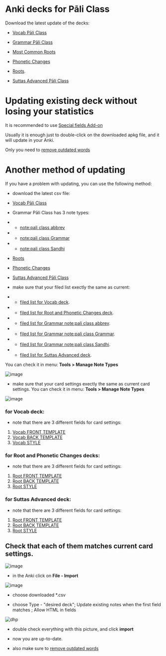 # Anki decks for Pāli Class

Download the latest update of the decks:

- [Vocab Pāli Class](https://github.com/sasanarakkha/study-tools/releases/latest/download/vocab-pali-class.apkg)

- [Grammar Pāli Class](https://github.com/sasanarakkha/study-tools/releases/latest/download/grammar-pali-class.apkg)

- [Most Common Roots](https://github.com/sasanarakkha/study-tools/releases/latest/download/common-roots-pali-class.apkg)

- [Phonetic Changes](https://github.com/sasanarakkha/study-tools/releases/latest/download/phonetic-pali-class.apkg)

- [Roots](https://github.com/sasanarakkha/study-tools/releases/latest/download/roots-pali-class.apkg).

- [Suttas Advanced Pāli Class](https://github.com/sasanarakkha/study-tools/releases/latest/download/suttas-advanced-pali-class.apkg)


# Updating existing deck without losing your statistics

It is recommended to use [Special fields Add-on](https://sasanarakkha.github.io/study-tools/anki-decks/special-fields.html)

Usually it is enough just to double-click on the downloaded apkg file, and it will update in your Anki. 

Only you need to [remove outdated words](https://sasanarakkha.github.io/study-tools/anki-decks/test.html)

# Another method of updating

If you have a problem with updating, you can use the following method:

- download the latest csv file:

- [Vocab Pāli Class](https://github.com/sasanarakkha/study-tools/releases/latest/download/vocab-pali-class.apkg)

- Grammar Pāli Class has 3 note types:

- - [note:pali class abbrev](https://github.com/sasanarakkha/study-tools/releases/latest/download/grammar-pali-class-abbr.csv)

- - [note:pali class Grammar](https://github.com/sasanarakkha/study-tools/releases/latest/download/grammar-pali-class-gramm.csv)

- - [note:pali class Sandhi](https://github.com/sasanarakkha/study-tools/releases/latest/download/grammar-pali-class-sandhi.apkg)

- [Roots](https://github.com/sasanarakkha/study-tools/releases/latest/download/roots-pali-class.csv)

- [Phonetic Changes](https://github.com/sasanarakkha/study-tools/releases/latest/download/phonetic-pali-class.csv)

- [Suttas Advanced Pāli Class](https://github.com/sasanarakkha/study-tools/releases/latest/download/suttas-advanced-pali-class.csv)

- make sure that your filed list exectly the same as current:

- - [filed list for Vocab deck](https://github.com/sasanarakkha/study-tools/blob/main/anki-style/field-list-vocab-class.txt). 

- - [filed list for Root and Phonetic Changes deck](https://github.com/sasanarakkha/study-tools/blob/main/anki-style/field-list-roots-class.txt).

- - [filed list for Grammar note:pali class abbrev](https://github.com/sasanarakkha/study-tools/blob/main/anki-style/field-list-grammar-abbr.txt).

- - [filed list for Grammar note:pali class Grammar](https://github.com/sasanarakkha/study-tools/blob/main/anki-style/field-list-grammar-gramm.txt).

- - [filed list for Grammar note:pali class Sandhi](https://github.com/sasanarakkha/study-tools/blob/main/anki-style/field-list-grammar-sandhi.txt).

- - [filed list for Suttas Advanced deck](https://github.com/sasanarakkha/study-tools/blob/main/anki-style/field-list-suttas-class.txt). 

You can check it in menu: **Tools > Manage Note Types**

![image](https://user-images.githubusercontent.com/39419221/187018978-aa198754-bf2d-49c1-a470-1d3a80ea8acb.png)

- make sure that your card settings exectly the same as current card settings. You can check it in menu: **Tools > Manage Note Types**

![image](https://user-images.githubusercontent.com/39419221/187018990-f0ce18f6-d36f-434b-a19c-cb5f54f5ffe3.png)

### for Vocab deck:

- note that there are 3 different fields for card settings: 
1. [Vocab FRONT TEMPLATE](https://github.com/sasanarakkha/study-tools/blob/main/anki-style/class-front.txt)
2. [Vocab BACK TEMPLATE](https://github.com/sasanarakkha/study-tools/blob/main/anki-style/class-back.txt)
3. [Vocab STYLE](https://github.com/sasanarakkha/study-tools/blob/main/anki-style/styling.txt) 


### for Root and Phonetic Changes decks:
- note that there are 3 different fields for card settings: 
1. [Root FRONT TEMPLATE](https://github.com/sasanarakkha/study-tools/blob/main/anki-style/roots-front.txt)
2. [Root BACK TEMPLATE](https://github.com/sasanarakkha/study-tools/blob/main/anki-style/roots-back.txt)
3. [Root STYLE](https://github.com/sasanarakkha/study-tools/blob/main/anki-style/styling.txt) 

### for Suttas Advanced deck:
- note that there are 3 different fields for card settings: 
1. [Root FRONT TEMPLATE](https://github.com/sasanarakkha/study-tools/blob/main/anki-style/suttas-front.txt)
2. [Root BACK TEMPLATE](https://github.com/sasanarakkha/study-tools/blob/main/anki-style/suttas-back.txt)
3. [Root STYLE](https://github.com/sasanarakkha/study-tools/blob/main/anki-style/styling.txt)

Check that each of them matches current card settings.
- 
![image](https://user-images.githubusercontent.com/39419221/205493920-854a4da9-1e37-4a17-8a11-12dcceea3754.png)


- in the Anki click on **File - Import**

![image](https://user-images.githubusercontent.com/39419221/187018280-c295e071-c130-4f42-8518-a3a5e0326124.png)

- choose downloaded *.csv

- choose Type - "desired deck"; Update existing notes when the first field matches ; Allow HTML in fields

![dhp](https://user-images.githubusercontent.com/39419221/174243032-22bf1919-c1c8-475c-90b6-d7f2dd1a3624.png)

- double check everything with this picture, and click **import**

- now you are up-to-date.

- also make sure to [remove outdated words](https://sasanarakkha.github.io/study-tools/anki-decks/test.html)





